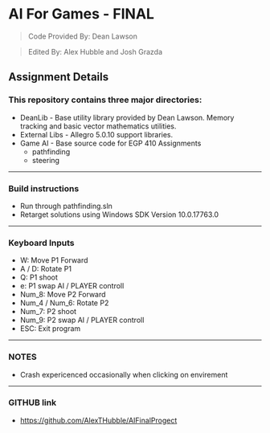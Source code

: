 # AI For Games - FINAL
> Code Provided By: Dean Lawson

> Edited By: Alex Hubble and Josh Grazda

## Assignment Details

### This repository contains three major directories:
 * DeanLib - Base utility library provided by Dean Lawson. Memory tracking and basic vector mathematics utilities.
 * External Libs - Allegro 5.0.10 support libraries.
 * Game AI - Base source code for EGP 410 Assignments
   * pathfinding
   * steering

---

### Build instructions
  * Run through pathfinding.sln
  * Retarget solutions using Windows SDK Version 10.0.17763.0

---

### Keyboard Inputs
  * W: Move P1 Forward
  * A / D: Rotate P1
  * Q: P1 shoot
  * e: P1 swap AI / PLAYER controll
  * Num_8: Move P2 Forward
  * Num_4 / Num_6: Rotate P2
  * Num_7: P2 shoot
  * Num_9: P2 swap AI / PLAYER controll
  * ESC: Exit program

---

### NOTES
  * Crash expericenced occasionally when clicking on envirement

---

### GITHUB link
  * https://github.com/AlexTHubble/AIFinalProgect